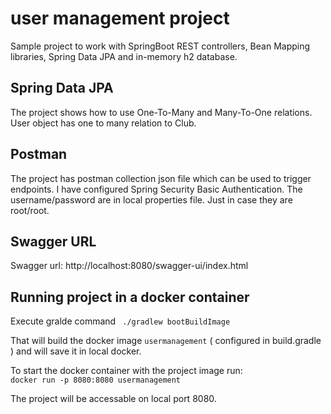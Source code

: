 # user management project

Sample project to work with SpringBoot REST controllers, Bean Mapping libraries, Spring Data JPA and in-memory h2 database.

## Spring Data JPA
The project shows how to use One-To-Many and Many-To-One relations. User object has one to many relation to Club.

## Postman
The project has postman collection json file which can be used to trigger endpoints.  I have configured Spring Security Basic Authentication.  The username/password are in local properties file.  Just in case they are root/root.

## Swagger URL 

Swagger url:
http://localhost:8080/swagger-ui/index.html

## Running project in a docker container

Execute gralde command ` ./gradlew bootBuildImage`

That will build the docker image `usermanagement` ( configured in build.gradle ) and will save it in local docker.

To start the docker container with the project image run:  <br>
`docker run -p 8080:8080 usermanagement`

The project will be accessable on local port 8080.






